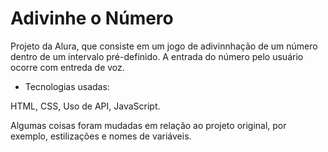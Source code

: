 # Adivinhe o Número

Projeto da Alura, que consiste em um jogo de adivinnhação de um número dentro de um intervalo pré-definido. A entrada do número pelo usuário ocorre com entreda de voz.

- Tecnologias usadas: 

HTML,
CSS,
Uso de API,
JavaScript.

Algumas coisas foram mudadas em relação ao projeto original, por exemplo, estilizações e nomes de variáveis.
